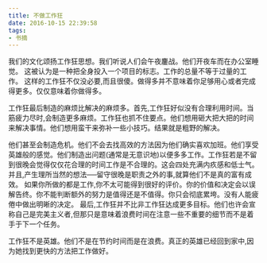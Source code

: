 ```yaml
---
title: 不做工作狂
date: 2016-10-15 22:39:58
tags: 
- 书摘
---
```


我们的文化颂扬工作狂思想。我们听说人们会午夜鏖战。他们开夜车而在办公室睡觉。 这被认为是一种把全身投入一个项目的标志。工作的总量不等于过量的工作。
这样的工作狂不仅没必要,而且很傻。做得多并不意味着你足够用心或者完成得更多。仅仅意味着你做得多。

工作狂最后制造的麻烦比解决的麻烦多。首先,工作狂好似没有合理利用时间。当筋疲力尽时,会制造更多麻烦。工作狂也抓不住要点。他们想用砸大把大把的时间来解决事情。他们想用蛮干来弥补一些小技巧。结果就是粗野的解决。

他们甚至会制造危机。他们不会去找高效的方法因为他们确实喜欢加班。他们享受英雄般的感觉。他们制造出问题(通常是无意识地)以便多多工作。工作狂若是不留到很晚会觉得仅仅花合理的时间工作是不合理的。这会四处充满内疚感和低士气。并且,产生理所当然的想法──留守很晚是职责之外的事,就算他们不是真的富有成效。
如果你所做的都是工作,你不太可能得到很好的评价。你的价值和决定会以误解告终。你不能判断额外的努力是值得还是不值得。你只会彻底累垮。没有人能疲倦中做出明晰的决定。
  最后,工作狂并不比非工作狂达成更多目标。他们也许会宣称自己是完美主义者,但那只是意味着浪费时间在注意一些不重要的细节而不是着手于下一个任务。 
  
  工作狂不是英雄。他们不是在节约时间而是在浪费。真正的英雄已经回到家中,因为她找到更快的方法把工作做好。